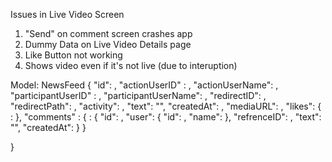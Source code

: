 Issues in Live Video Screen
1. "Send" on comment screen crashes app
2. Dummy Data on Live Video Details page
3. Like Button not working
4. Shows video even if it's not live (due to interuption)


Model:
NewsFeed
{
	"id": <newsFeedID>,
	"actionUserID" : <userID>,
	"actionUserName": <userName>,
	"participantUserID" : <userID>,
	"participantUserName": <userName>,
	"redirectID": <id>,
	"redirectPath": <classPath>,
	"activity": <activityName>,
	"text": "",
	"createdAt": <timeStamp>,
	"mediaURL": <mediaURL>,
	"likes": {
		<userID>: <bool>
	},
	"comments" : {
		<commentsID>: {
			"id": <commentsID>,
			"user": {
				"id": <userID>,
				"name": <userName>
			},
			"refrenceID": <refrenceID>,
			"text": "",
			"createdAt": <timeStamp>
			}
		}

}